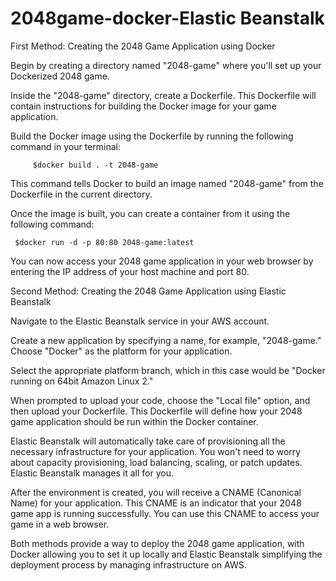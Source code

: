 # 2048game-docker-Elastic Beanstalk
First Method: Creating the 2048 Game Application using Docker

Begin by creating a directory named "2048-game" where you'll set up your Dockerized 2048 game.

Inside the "2048-game" directory, create a Dockerfile. This Dockerfile will contain instructions for building the Docker image for your game application.

Build the Docker image using the Dockerfile by running the following command in your terminal:

         $docker build . -t 2048-game
This command tells Docker to build an image named "2048-game" from the Dockerfile in the current directory.

Once the image is built, you can create a container from it using the following command:

     $docker run -d -p 80:80 2048-game:latest
 
You can now access your 2048 game application in your web browser by entering the IP address of your host machine and port 80.


Second Method: Creating the 2048 Game Application using Elastic Beanstalk

Navigate to the Elastic Beanstalk service in your AWS account.

Create a new application by specifying a name, for example, "2048-game." Choose "Docker" as the platform for your application.

Select the appropriate platform branch, which in this case would be "Docker running on 64bit Amazon Linux 2."

When prompted to upload your code, choose the "Local file" option, and then upload your Dockerfile. This Dockerfile will define how your 2048 game application should be run within the Docker container.

Elastic Beanstalk will automatically take care of provisioning all the necessary infrastructure for your application. You won't need to worry about capacity provisioning, load balancing, scaling, or patch updates. Elastic Beanstalk manages it all for you.

 After the environment is created, you will receive a CNAME (Canonical Name) for your application. This CNAME is an indicator that your 2048 game app is running successfully. You can use this CNAME to access your game in a web browser.

Both methods provide a way to deploy the 2048 game application, with Docker allowing you to set it up locally and Elastic Beanstalk simplifying the deployment process by managing infrastructure on AWS.






 
